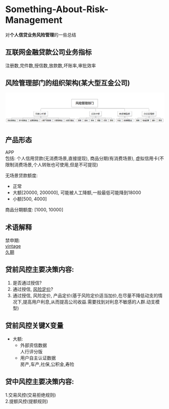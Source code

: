 # Something-About-Risk-Management
对**个人信贷业务风险管理**的一些总结

## 互联网金融贷款公司业务指标
   注册数,完件数,授信数,放款数,坏账率,审批效率

## 风险管理部门的组织架构(某大型互金公司)

<img src="Risk-Management-Department.png"/>

## 产品形态
APP  
包括: 个人信用贷款(无消费场景,直接提现), 商品分期(有消费场景), 虚拟信用卡(不限制消费场景,个人转账也可使用,但是不可提现)

无场景贷款额度:
- 正常 
- 大额\[20000, 200000], 可能被人工降额,一般最低可能降到18000
- 小额\[500, 4000]

商品分期额度: \[1000, 10000]

## 术语解释
禁申期:  
[vintage](https://www.quora.com/What-is-vintage-analysis-of-loans-and-how-does-it-help-model-credit-risk)  
[久期](https://baike.baidu.com/item/%E4%B9%85%E6%9C%9F/11046662)
## 贷前风控主要决策内容:
1. 是否通过授信?
2. 通过授信, [风险定价](https://zhuanlan.zhihu.com/p/31144345)?
3. 通过授信, 风险定价, 产品定价(基于风险定价适当加价,在尽量不降低动支的情况下,提高用户利息,从而提高公司收益.需要找到对利息不敏感的人群.动支模型)

## 贷前风控关键X变量
- 大额: 
   - 外部资信数据  
     人行评分版
   - 用户自主认证数据  
     房产,车产,社保,公积金,寿险
     
  
## 贷中风控主要决策内容:
1.交易风控(交易拒绝规则)  
2.提额风控(提额规则)
